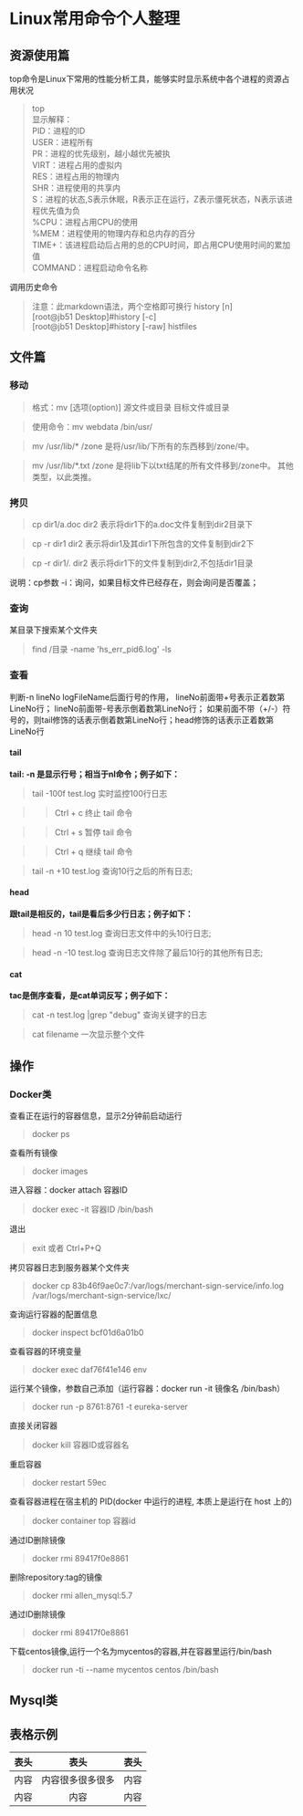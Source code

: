 # Linux常用命令个人整理

## 资源使用篇
top命令是Linux下常用的性能分析工具，能够实时显示系统中各个进程的资源占用状况
> top  
> 显示解释：  
> PID：进程的ID  
> USER：进程所有  
> PR：进程的优先级别，越小越优先被执  
> VIRT：进程占用的虚拟内  
> RES：进程占用的物理内  
> SHR：进程使用的共享内  
> S：进程的状态,S表示休眠，R表示正在运行，Z表示僵死状态，N表示该进程优先值为负  
> %CPU：进程占用CPU的使用  
> %MEM：进程使用的物理内存和总内存的百分  
> TIME+：该进程启动后占用的总的CPU时间，即占用CPU使用时间的累加值  
> COMMAND：进程启动命令名称  


调用历史命令
> 注意：此markdown语法，两个空格即可换行
> history [n]  
> [root@jb51 Desktop]#history [-c]  
> [root@jb51 Desktop]#history [-raw] histfiles

## 文件篇
### 移动
>格式：mv [选项(option)] 源文件或目录 目标文件或目录

>使用命令：mv webdata /bin/usr/

>mv /usr/lib/* /zone 
>是将/usr/lib/下所有的东西移到/zone/中。

>mv /usr/lib/*.txt /zone
>是将lib下以txt结尾的所有文件移到/zone中。 其他类型，以此类推。

### 拷贝
>cp dir1/a.doc dir2 表示将dir1下的a.doc文件复制到dir2目录下

>cp -r dir1 dir2 表示将dir1及其dir1下所包含的文件复制到dir2下

>cp -r dir1/. dir2 表示将dir1下的文件复制到dir2,不包括dir1目录

说明：cp参数 -i：询问，如果目标文件已经存在，则会询问是否覆盖；
### 查询
某目录下搜索某个文件夹
>find /目录 -name 'hs_err_pid6.log' -ls

### 查看
判断-n lineNo logFileName后面行号的作用，
lineNo前面带+号表示正着数第LineNo行；
lineNo前面带-号表示倒着数第LineNo行；
如果前面不带（+/-）符号的，则tail修饰的话表示倒着数第LineNo行；head修饰的话表示正着数第LineNo行

#### tail
**tail: -n  是显示行号；相当于nl命令；例子如下：**
> tail -100f test.log      实时监控100行日志

>> Ctrl + c 终止 tail 命令

>> Ctrl + s 暂停 tail 命令

>>Ctrl + q 继续 tail 命令

> tail -n +10 test.log    查询10行之后的所有日志;

#### head
**跟tail是相反的，tail是看后多少行日志；例子如下：**
> head -n 10  test.log   查询日志文件中的头10行日志;

> head -n -10  test.log   查询日志文件除了最后10行的其他所有日志;

#### cat
**tac是倒序查看，是cat单词反写；例子如下：**
> cat -n test.log |grep "debug"   查询关键字的日志

> cat filename 一次显示整个文件


## 操作

### Docker类

查看正在运行的容器信息，显示2分钟前启动运行
>docker ps

查看所有镜像
>docker images

进入容器：docker attach 容器ID
>docker exec -it 容器ID /bin/bash 

退出
>exit 或者 Ctrl+P+Q

拷贝容器日志到服务器某个文件夹
>docker cp 83b46f9ae0c7:/var/logs/merchant-sign-service/info.log /var/logs/merchant-sign-service/lxc/

查询运行容器的配置信息
>docker inspect bcf01d6a01b0

查看容器的环境变量
>docker exec daf76f41e146 env

运行某个镜像，参数自己添加（运行容器：docker run -it 镜像名 /bin/bash）
>docker run -p 8761:8761 -t eureka-server

直接关闭容器
>docker kill 容器ID或容器名

重启容器
>docker restart 59ec

查看容器进程在宿主机的 PID(docker 中运行的进程, 本质上是运行在 host 上的)
> docker container top 容器id

通过ID删除镜像
>docker rmi 89417f0e8861

删除repository:tag的镜像
>docker rmi allen_mysql:5.7

通过ID删除镜像
>docker rmi 89417f0e8861

下载centos镜像,运行一个名为mycentos的容器,并在容器里运行/bin/bash
>docker run -ti --name mycentos centos /bin/bash

## Mysql类

## 表格示例
表头|表头|表头
---|:--:|---:
内容|内容很多很多很多|内容
内容|内容|内容